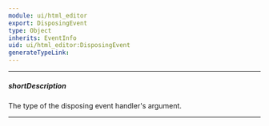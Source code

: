 ```yaml
---
module: ui/html_editor
export: DisposingEvent
type: Object
inherits: EventInfo
uid: ui/html_editor:DisposingEvent
generateTypeLink: 
---
```

---
##### shortDescription
The type of the disposing event handler's argument.

---
<!-- Description goes here -->